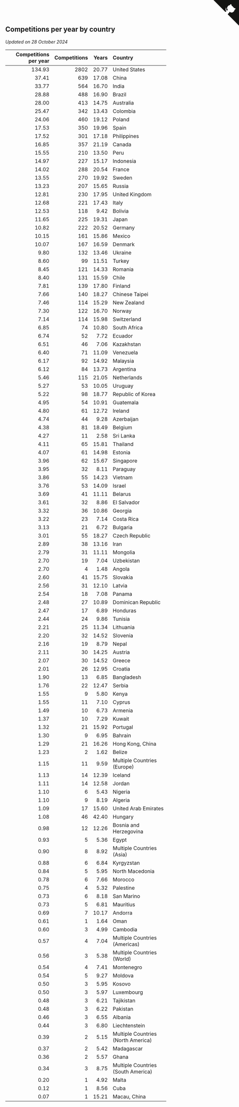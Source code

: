 ## Competitions per year by country

*Updated on 28 October 2024*

| Competitions per year | Competitions | Years | Country |
| ---: | ---: | ---: | :--- |
| 134.93 | 2802 | 20.77 | United States |
| 37.41 | 639 | 17.08 | China |
| 33.77 | 564 | 16.70 | India |
| 28.88 | 488 | 16.90 | Brazil |
| 28.00 | 413 | 14.75 | Australia |
| 25.47 | 342 | 13.43 | Colombia |
| 24.06 | 460 | 19.12 | Poland |
| 17.53 | 350 | 19.96 | Spain |
| 17.52 | 301 | 17.18 | Philippines |
| 16.85 | 357 | 21.19 | Canada |
| 15.55 | 210 | 13.50 | Peru |
| 14.97 | 227 | 15.17 | Indonesia |
| 14.02 | 288 | 20.54 | France |
| 13.55 | 270 | 19.92 | Sweden |
| 13.23 | 207 | 15.65 | Russia |
| 12.81 | 230 | 17.95 | United Kingdom |
| 12.68 | 221 | 17.43 | Italy |
| 12.53 | 118 | 9.42 | Bolivia |
| 11.65 | 225 | 19.31 | Japan |
| 10.82 | 222 | 20.52 | Germany |
| 10.15 | 161 | 15.86 | Mexico |
| 10.07 | 167 | 16.59 | Denmark |
| 9.80 | 132 | 13.46 | Ukraine |
| 8.60 | 99 | 11.51 | Turkey |
| 8.45 | 121 | 14.33 | Romania |
| 8.40 | 131 | 15.59 | Chile |
| 7.81 | 139 | 17.80 | Finland |
| 7.66 | 140 | 18.27 | Chinese Taipei |
| 7.46 | 114 | 15.29 | New Zealand |
| 7.30 | 122 | 16.70 | Norway |
| 7.14 | 114 | 15.98 | Switzerland |
| 6.85 | 74 | 10.80 | South Africa |
| 6.74 | 52 | 7.72 | Ecuador |
| 6.51 | 46 | 7.06 | Kazakhstan |
| 6.40 | 71 | 11.09 | Venezuela |
| 6.17 | 92 | 14.92 | Malaysia |
| 6.12 | 84 | 13.73 | Argentina |
| 5.46 | 115 | 21.05 | Netherlands |
| 5.27 | 53 | 10.05 | Uruguay |
| 5.22 | 98 | 18.77 | Republic of Korea |
| 4.95 | 54 | 10.91 | Guatemala |
| 4.80 | 61 | 12.72 | Ireland |
| 4.74 | 44 | 9.28 | Azerbaijan |
| 4.38 | 81 | 18.49 | Belgium |
| 4.27 | 11 | 2.58 | Sri Lanka |
| 4.11 | 65 | 15.81 | Thailand |
| 4.07 | 61 | 14.98 | Estonia |
| 3.96 | 62 | 15.67 | Singapore |
| 3.95 | 32 | 8.11 | Paraguay |
| 3.86 | 55 | 14.23 | Vietnam |
| 3.76 | 53 | 14.09 | Israel |
| 3.69 | 41 | 11.11 | Belarus |
| 3.61 | 32 | 8.86 | El Salvador |
| 3.32 | 36 | 10.86 | Georgia |
| 3.22 | 23 | 7.14 | Costa Rica |
| 3.13 | 21 | 6.72 | Bulgaria |
| 3.01 | 55 | 18.27 | Czech Republic |
| 2.89 | 38 | 13.16 | Iran |
| 2.79 | 31 | 11.11 | Mongolia |
| 2.70 | 19 | 7.04 | Uzbekistan |
| 2.70 | 4 | 1.48 | Angola |
| 2.60 | 41 | 15.75 | Slovakia |
| 2.56 | 31 | 12.10 | Latvia |
| 2.54 | 18 | 7.08 | Panama |
| 2.48 | 27 | 10.89 | Dominican Republic |
| 2.47 | 17 | 6.89 | Honduras |
| 2.44 | 24 | 9.86 | Tunisia |
| 2.21 | 25 | 11.34 | Lithuania |
| 2.20 | 32 | 14.52 | Slovenia |
| 2.16 | 19 | 8.79 | Nepal |
| 2.11 | 30 | 14.25 | Austria |
| 2.07 | 30 | 14.52 | Greece |
| 2.01 | 26 | 12.95 | Croatia |
| 1.90 | 13 | 6.85 | Bangladesh |
| 1.76 | 22 | 12.47 | Serbia |
| 1.55 | 9 | 5.80 | Kenya |
| 1.55 | 11 | 7.10 | Cyprus |
| 1.49 | 10 | 6.73 | Armenia |
| 1.37 | 10 | 7.29 | Kuwait |
| 1.32 | 21 | 15.92 | Portugal |
| 1.30 | 9 | 6.95 | Bahrain |
| 1.29 | 21 | 16.26 | Hong Kong, China |
| 1.23 | 2 | 1.62 | Belize |
| 1.15 | 11 | 9.59 | Multiple Countries (Europe) |
| 1.13 | 14 | 12.39 | Iceland |
| 1.11 | 14 | 12.58 | Jordan |
| 1.10 | 6 | 5.43 | Nigeria |
| 1.10 | 9 | 8.19 | Algeria |
| 1.09 | 17 | 15.60 | United Arab Emirates |
| 1.08 | 46 | 42.40 | Hungary |
| 0.98 | 12 | 12.26 | Bosnia and Herzegovina |
| 0.93 | 5 | 5.36 | Egypt |
| 0.90 | 8 | 8.92 | Multiple Countries (Asia) |
| 0.88 | 6 | 6.84 | Kyrgyzstan |
| 0.84 | 5 | 5.95 | North Macedonia |
| 0.78 | 6 | 7.66 | Morocco |
| 0.75 | 4 | 5.32 | Palestine |
| 0.73 | 6 | 8.18 | San Marino |
| 0.73 | 5 | 6.81 | Mauritius |
| 0.69 | 7 | 10.17 | Andorra |
| 0.61 | 1 | 1.64 | Oman |
| 0.60 | 3 | 4.99 | Cambodia |
| 0.57 | 4 | 7.04 | Multiple Countries (Americas) |
| 0.56 | 3 | 5.38 | Multiple Countries (World) |
| 0.54 | 4 | 7.41 | Montenegro |
| 0.54 | 5 | 9.27 | Moldova |
| 0.50 | 3 | 5.95 | Kosovo |
| 0.50 | 3 | 5.97 | Luxembourg |
| 0.48 | 3 | 6.21 | Tajikistan |
| 0.48 | 3 | 6.22 | Pakistan |
| 0.46 | 3 | 6.55 | Albania |
| 0.44 | 3 | 6.80 | Liechtenstein |
| 0.39 | 2 | 5.15 | Multiple Countries (North America) |
| 0.37 | 2 | 5.42 | Madagascar |
| 0.36 | 2 | 5.57 | Ghana |
| 0.34 | 3 | 8.75 | Multiple Countries (South America) |
| 0.20 | 1 | 4.92 | Malta |
| 0.12 | 1 | 8.56 | Cuba |
| 0.07 | 1 | 15.21 | Macau, China |


<a href="https://github.com/jonatanklosko/wca_statistics" class="github-corner" aria-label="View source on Github"><svg width="80" height="80" viewBox="0 0 250 250" style="fill:#151513; color:#fff; position: absolute; top: 0; border: 0; right: 0;" aria-hidden="true"><path d="M0,0 L115,115 L130,115 L142,142 L250,250 L250,0 Z"></path><path d="M128.3,109.0 C113.8,99.7 119.0,89.6 119.0,89.6 C122.0,82.7 120.5,78.6 120.5,78.6 C119.2,72.0 123.4,76.3 123.4,76.3 C127.3,80.9 125.5,87.3 125.5,87.3 C122.9,97.6 130.6,101.9 134.4,103.2" fill="currentColor" style="transform-origin: 130px 106px;" class="octo-arm"></path><path d="M115.0,115.0 C114.9,115.1 118.7,116.5 119.8,115.4 L133.7,101.6 C136.9,99.2 139.9,98.4 142.2,98.6 C133.8,88.0 127.5,74.4 143.8,58.0 C148.5,53.4 154.0,51.2 159.7,51.0 C160.3,49.4 163.2,43.6 171.4,40.1 C171.4,40.1 176.1,42.5 178.8,56.2 C183.1,58.6 187.2,61.8 190.9,65.4 C194.5,69.0 197.7,73.2 200.1,77.6 C213.8,80.2 216.3,84.9 216.3,84.9 C212.7,93.1 206.9,96.0 205.4,96.6 C205.1,102.4 203.0,107.8 198.3,112.5 C181.9,128.9 168.3,122.5 157.7,114.1 C157.9,116.9 156.7,120.9 152.7,124.9 L141.0,136.5 C139.8,137.7 141.6,141.9 141.8,141.8 Z" fill="currentColor" class="octo-body"></path></svg></a><style>.github-corner:hover .octo-arm{animation:octocat-wave 560ms ease-in-out}@keyframes octocat-wave{0%,100%{transform:rotate(0)}20%,60%{transform:rotate(-25deg)}40%,80%{transform:rotate(10deg)}}@media (max-width:500px){.github-corner:hover .octo-arm{animation:none}.github-corner .octo-arm{animation:octocat-wave 560ms ease-in-out}}</style>
